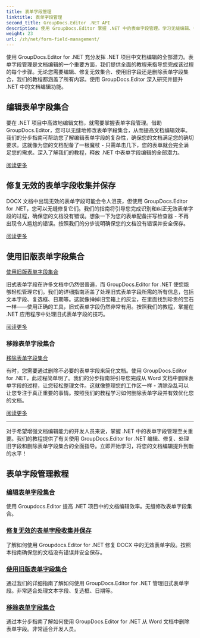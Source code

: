 ```yaml
---
title: 表单字段管理
linktitle: 表单字段管理
second_title: GroupDocs.Editor .NET API
description: 使用 GroupDocs.Editor 掌握 .NET 中的表单字段管理。学习无缝编辑、修复、使用旧版和删除表单字段集合。
weight: 23
url: /zh/net/form-field-management/
---
```

使用 GroupDocs.Editor for .NET 充分发挥 .NET 项目中文档编辑的全部潜力。表单字段管理是文档编辑的一个重要方面，我们提供全面的教程来指导您完成该过程的每个步骤。无论您需要编辑、修复无效集合、使用旧字段还是删除表单字段集合，我们的教程都涵盖了所有内容。使用 GroupDocs.Editor 深入研究并提升 .NET 中的文档编辑功能。

## 编辑表单字段集合

要在 .NET 项目中高效地编辑文档，就需要掌握表单字段管理。借助 GroupDocs.Editor，您可以无缝地修改表单字段集合，从而提高文档编辑效率。我们的分步指南可帮助您了解编辑表单字段的复杂性，确保您的文档满足您的确切要求。这就像为您的文档配备了一根魔杖 - 只需单击几下，您的表单就会完全满足您的需求。深入了解我们的教程，释放 .NET 中表单字段编辑的全部潜力。

[阅读更多](./edit-form-field-collection/)

## 修复无效的表单字段收集并保存

DOCX 文档中出现无效的表单字段可能会令人沮丧，但使用 GroupDocs.Editor for .NET，您可以无缝修复它们。我们的指南将引导您完成识别和纠正无效表单字段的过程，确保您的文档没有错误。想象一下为您的表单配备拼写检查器 - 不再出现令人尴尬的错误。按照我们的分步说明确保您的文档没有错误并安全保存。

[阅读更多](./fix-invalid-form-field-collection-save/)

## 使用旧版表单字段集合
[使用旧版表单字段集合](./work-legacy-form-field-collection/)

旧式表单字段在许多文档中仍然很普遍，而 GroupDocs.Editor for .NET 使您能够轻松管理它们。我们的详细指南涵盖了处理旧式表单字段所需的所有信息，包括文本字段、复选框、日期等。这就像掸掉旧宝箱上的灰尘，在里面找到珍贵的宝石一样——使用正确的工具，旧式表单字段仍然非常有用。按照我们的教程，掌握在 .NET 应用程序中处理旧式表单字段的技巧。

[阅读更多](./work-legacy-form-field-collection/)

### 移除表单字段集合
[移除表单字段集合](./remove-form-field-collection/)

有时，您需要通过删除不必要的表单字段来简化文档。使用 GroupDocs.Editor for .NET，此过程简单明了。我们的分步指南将引导您完成从 Word 文档中删除表单字段的过程，让您轻松整理文件。这就像整理您的工作区一样 - 清除杂乱可以让您专注于真正重要的事情。按照我们的教程学习如何删除表单字段并有效优化您的文档。

[阅读更多](./remove-form-field-collection/)

---

对于希望增强文档编辑能力的开发人员来说，掌握 .NET 中的表单字段管理至关重要。我们的教程提供了有关使用 GroupDocs.Editor for .NET 编辑、修复、处理旧字段和删除表单字段集合的全面指导。立即开始学习，将您的文档编辑提升到新的水平！
## 表单字段管理教程
### [编辑表单字段集合](./edit-form-field-collection/)
使用 Groupdocs.Editor 提高 .NET 项目中的文档编辑效率。无缝修改表单字段集合。
### [修复无效的表单字段收集并保存](./fix-invalid-form-field-collection-save/)
了解如何使用 Groupdocs.Editor for .NET 修复 DOCX 中的无效表单字段。按照本指南确保您的文档没有错误并安全保存。
### [使用旧版表单字段集合](./work-legacy-form-field-collection/)
通过我们的详细指南了解如何使用 GroupDocs.Editor for .NET 管理旧式表单字段。非常适合处理文本字段、复选框、日期等。
### [移除表单字段集合](./remove-form-field-collection/)
通过本分步指南了解如何使用 GroupDocs.Editor for .NET 从 Word 文档中删除表单字段。非常适合开发人员。